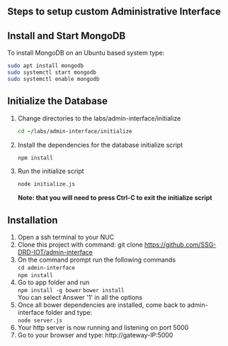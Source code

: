 ## Steps to setup custom Administrative Interface

## Install and Start MongoDB
To install MongoDB on an Ubuntu based system type:
```sh
sudo apt install mongodb
sudo systemctl start mongodb
sudo systemctl enable mongodb
```

## Initialize the Database
1. Change directories to the labs/admin-interface/initialize
   ```sh
   cd ~/labs/admin-interface/initialize
   ```
2. Install the dependencies for the database initialize script
    ```sh
    npm install
    ```
3. Run the initialize script
   ```sh 
   node initialize.js
   ```
   **Note: that you will need to press Ctrl-C to exit the initialize script**


## Installation
1. Open a ssh terminal to your NUC  
2. Clone this project with command: git clone https://github.com/SSG-DRD-IOT/admin-interface  
3. On the command prompt run the following commands  
   `cd admin-interface`  
   `npm install`  
4. Go to app folder and run  
   `npm install -g bower`
   `bower install`  
   You can select Answer '1' in all the options  
5. Once all bower dependencies are installed, come back to admin-interface folder and type:  
   `node server.js` 
4. Your http server is now running and listening on port 5000  
5. Go to your browser and type: http://gateway-IP:5000  
